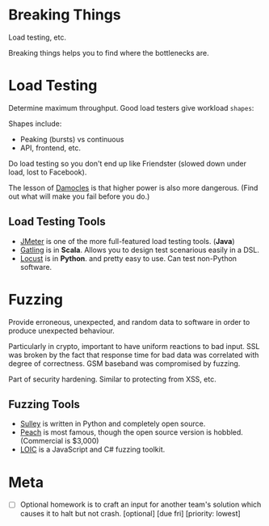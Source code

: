 # Breaking Things
Load testing, etc.

Breaking things helps you to find where the bottlenecks are.

# Load Testing
Determine maximum throughput. Good load testers give workload ```shapes```:

Shapes include:
- Peaking (bursts) vs continuous
- API, frontend, etc.

Do load testing so you don't end up like Friendster (slowed down under load, lost to Facebook).

The lesson of [Damocles](http://en.wikipedia.org/wiki/Damocles) is that higher power is also more dangerous. (Find out what will make you fail before you do.)

## Load Testing Tools
- [JMeter](https://jmeter.apache.org/) is one of the more full-featured load testing tools. (**Java**)
- [Gatling](http://gatling-tool.org/) is in **Scala**. Allows you to design test scenarious easily in a DSL.
- [Locust](http://locust.io/) is in **Python**. and pretty easy to use. Can test non-Python software.

# Fuzzing
Provide erroneous, unexpected, and random data to software in order to produce unexpected behaviour.

Particularly in crypto, important to have uniform reactions to bad input. SSL was broken by the fact that response time for bad data was correlated with degree of correctness. GSM baseband was compromised by fuzzing.

Part of security hardening. Similar to protecting from XSS, etc.

## Fuzzing Tools
- [Sulley](https://github.com/OpenRCE/sulley) is written in Python and completely open source.
- [Peach](http://peachfuzzer.com/) is most famous, though the open source version is hobbled. (Commercial is $3,000)
- [LOIC](http://sourceforge.net/projects/loic/) is a JavaScript and C# fuzzing toolkit.

# Meta
- [ ] Optional homework is to craft an input for another team's solution which causes it to halt but not crash. [optional] [due fri] [priority: lowest]